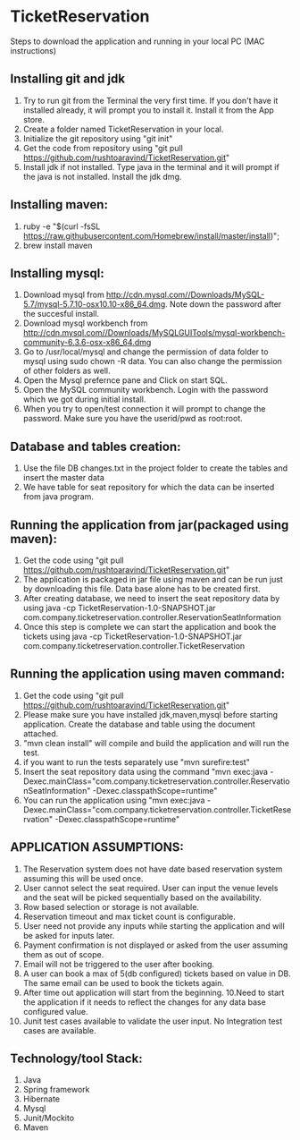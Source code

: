 # TicketReservation

Steps to download the application and running in your local PC (MAC instructions)

Installing git and jdk
------------------------
1. Try to run git from the Terminal the very first time. If you don't have it installed already, it will prompt you to install it. Install it from the App store.
2. Create a folder named TicketReservation in your local.
3. Initialize the git repository using "git init"
4. Get the code from repository using "git pull https://github.com/rushtoaravind/TicketReservation.git"
5. Install jdk if not installed. Type java in the terminal and it will prompt if the java is not installed. Install the jdk dmg.

Installing maven:
-----------------
1. ruby -e "$(curl -fsSL https://raw.githubusercontent.com/Homebrew/install/master/install)";
2. brew install maven

Installing mysql:
-----------------
1.  Download mysql from http://cdn.mysql.com//Downloads/MySQL-5.7/mysql-5.7.10-osx10.10-x86_64.dmg. Note down the password after the succesful install.
2.  Download mysql workbench from http://cdn.mysql.com//Downloads/MySQLGUITools/mysql-workbench-community-6.3.6-osx-x86_64.dmg
3.  Go to /usr/local/mysql and change the permission of data folder to mysql using sudo chown -R data. You can also change the permission of other folders as well.
4.  Open the Mysql prefernce pane and Click on start SQL.
5.  Open the MySQL community workbench. Login with the password which we got during initial install.
6.  When you try to open/test connection it will prompt to change the password. Make sure you have the userid/pwd as root:root.

Database and tables creation:
-------------------
1. Use the file DB changes.txt in the project folder to create the tables and insert the master data
2. We have table for seat repository for which the data can be inserted from java program.

Running the application from jar(packaged using maven):
--------------------------------
1. Get the code using  "git pull https://github.com/rushtoaravind/TicketReservation.git"
2. The application is packaged in jar file using maven and can be run just by downloading this file. Data base alone has to be created first.
3. After creating database, we need to insert the seat repository data by using
   java -cp TicketReservation-1.0-SNAPSHOT.jar com.company.ticketreservation.controller.ReservationSeatInformation
4. Once this step is complete we can start the application and book the tickets using
   java -cp TicketReservation-1.0-SNAPSHOT.jar com.company.ticketreservation.controller.TicketReservation

Running the application using maven command:
---------------------------------------------
1. Get the code using  "git pull https://github.com/rushtoaravind/TicketReservation.git"
2. Please make sure you have installed jdk,maven,mysql before starting application. Create the database and table using the document attached.
3. "mvn clean install" will compile and build the application and will run the test.
4. if you want to run the tests separately use "mvn surefire:test"
5. Insert the seat repository data using the command "mvn exec:java -Dexec.mainClass="com.company.ticketreservation.controller.ReservationSeatInformation" -Dexec.classpathScope=runtime"
6. You can run the application using "mvn exec:java -Dexec.mainClass="com.company.ticketreservation.controller.TicketReservation" -Dexec.classpathScope=runtime"

APPLICATION ASSUMPTIONS:
------------------------
1. The Reservation system does not have date based reservation system assuming this will be used once.
2. User cannot select the seat required. User can input the venue levels and the seat will be picked sequentially based on the availability.
3. Row based selection or storage is not available.
4. Reservation timeout and max ticket count is configurable.
5. User need not provide any inputs while starting the application and will be asked for inputs later.
6. Payment confirmation is not displayed or asked from the user assuming them as out of scope.
7. Email will not be triggered to the user after booking.
8. A user can book a max of 5(db configured) tickets based on value in DB. The same email can be used to book the tickets again.
9. After time out application will start from the beginning.
10.Need to start the application if it needs to reflect the changes for any data base configured value.
10. Junit test cases available to validate the user input. No Integration test cases are available.

Technology/tool Stack:
----------------------
1. Java
2. Spring framework
3. Hibernate
4. Mysql
5. Junit/Mockito
6. Maven

